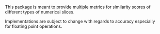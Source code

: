 This package is meant to provide multiple metrics for similarity scores of different types of numerical slices.

Implementations are subject to change with regards to accuracy especially for floating point operations.


